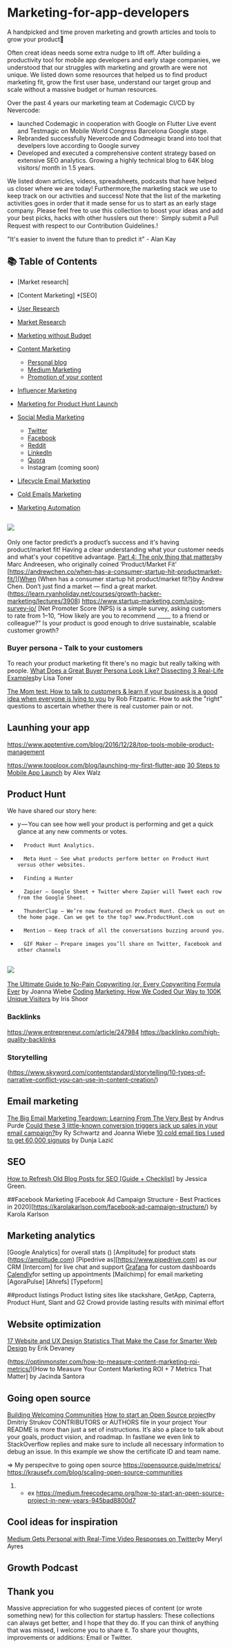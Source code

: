 # Marketing-for-app-developers

A handpicked and time proven marketing and growth articles and tools to grow your product🚀


Often creat ideas needs some extra nudge to lift off. 
After building a productivity tool for mobile app developers and early stage companies, we understood that our struggles with marketing and growth are were not unique. We listed down some resources that helped us to find product marketing fit, grow the first user base, understand our target group and scale without a massive budget or human resources. 

Over the past 4 years our marketing team at Codemagic CI/CD by Nevercode:
- launched Codemagic in cooperation with Google on Flutter Live event and Testmagic on Mobile World Congress Barcelona Google stage.
- Rebranded successfully Nevercode and Codmeagic brand into tool that develpers love according to Google survey
- Developed and executed a comprehensive content strategy based on extensive SEO analytics. Growing a highly technical blog to 64K blog visitors/ month in 1.5 years.

We listed down articles, videos, spreadsheets, podcasts that have helped us closer where we are today! Furthermore,the marketing stack we use to keep track on our activities and success! Note that the list of the marketing activities goes in order that it made sense for us to start as an early stage company. 
Please feel free to use this collection to boost your ideas and add your best picks, hacks with other husslers out there✨ Simply submit a Pull Request with respect to our Contribution Guidelines.! 

"It's easier to invent the future than to predict it" - Alan Kay

## 📚 Table of Contents

* [Market research]
* [Content Marketing]
  *[SEO]



* [User Research](https://github.com/LisaDziuba/Marketing-for-Engineers/blob/master/README.md#-user-research)
* [Market Research](https://github.com/LisaDziuba/Marketing-for-Engineers/blob/master/README.md#mag_right-market-research)
* [Marketing without Budget](https://github.com/LisaDziuba/Marketing-for-Engineers#triumph-marketing-without-budget)
* [Content Marketing](https://github.com/LisaDziuba/Marketing-for-Engineers#-content-marketing)
  * [Personal blog](https://github.com/LisaDziuba/Marketing-for-Engineers#sunglasses-personal-blog)
  * [Medium Marketing](https://github.com/LisaDziuba/Marketing-for-Engineers#green_book-medium-marketing)
  * [Promotion of your content](https://github.com/LisaDziuba/Marketing-for-Engineers#mega-promotion-of-your-content)
* [Influencer Marketing](https://github.com/LisaDziuba/Marketing-for-Engineers#influencer-marketing)
* [Marketing for Product Hunt Launch](https://github.com/LisaDziuba/Marketing-for-Engineers#cat-marketing-for-product-hunt-launch)
* [Social Media Marketing](https://github.com/LisaDziuba/Marketing-for-Engineers#-social-media-marketing)
  * [Twitter](https://github.com/LisaDziuba/Marketing-for-Engineers#-twitter)
  * [Facebook](https://github.com/LisaDziuba/Marketing-for-Engineers#facebook)
  * [Reddit](https://github.com/LisaDziuba/Marketing-for-Engineers#reddit)
  * [LinkedIn](https://github.com/LisaDziuba/Marketing-for-Engineers#-linkedin)
  * [Quora](https://github.com/LisaDziuba/Marketing-for-Engineers#quora)
  * Instagram (coming soon)
* [Lifecycle Email Marketing](https://github.com/LisaDziuba/Marketing-for-Engineers#love_letter-lifecycle-email-marketing)  
* [Cold Emails Marketing](https://github.com/LisaDziuba/Marketing-for-Engineers#fearful-cold-email-marketing)
* [Marketing Automation](https://github.com/LisaDziuba/Marketing-for-Engineers/blob/master/README.md#-marketing-automation)



## ![](https://img.shields.io/badge/<>-Market_research-informational?style=flat&logo=<LOGO_NAME>&logoColor=white&color=2bbc8a)

Only one factor predict’s a product’s success and it's having product/market fit! Having a clear understanding what your customer needs and what's your copetitive advantage. 
[Part 4: The only thing that matters](https://pmarchive.com/guide_to_startups_part4.html/)by Marc Andreesen, who originally coined ‘Product/Market Fit’
[https://andrewchen.co/when-has-a-consumer-startup-hit-productmarket-fit/](When (When has a consumer startup hit product/market fit?)by Andrew Chen. Don’t just find a market — find a great market.
(https://learn.ryanholiday.net/courses/growth-hacker-marketing/lectures/3908)
https://www.startup-marketing.com/using-survey-io/ [Net Promoter Score (NPS) is a simple survey, asking customers to rate from 1–10, “How likely are you to recommend _____ to a friend or colleague?” Is your product is good enough to drive sustainable, scalable customer growth? 

### Buyer persona - Talk to your customers
To reach your product marketing fit there's no magic but really talking with people. 
[What Does a Great Buyer Persona Look Like? Dissecting 3 Real-Life Examples](https://blog.hubspot.com/marketing/buyer-persona-examples)by Lisa Toner


[The Mom test: How to talk to customers & learn if your business is a good idea when everyone is lying to you](http://manuelohan.com/wp-content/uploads/2017/05/The-Mom-Test-en.pdf) by Rob Fitzpatric. How to ask the "right" questions to ascertain whether there is real customer pain or not. 


## Launhing your app

https://www.apptentive.com/blog/2016/12/28/top-tools-mobile-product-management

https://www.tooploox.com/blog/launching-my-first-flutter-app 
[30 Steps to Mobile App Launch](https://www.apptentive.com/blog/2016/05/17/30-steps-to-mobile-app-launch/) by Alex Walz


## Product Hunt
We have shared our story here: 
* y — You can see how well your product is performing and get a quick glance at any new comments or votes.
* 		Product Hunt Analytics.
* 		Meta Hunt — See what products perform better on Product Hunt versus other websites.
* 		Finding a Hunter
* 		Zapier — Google Sheet + Twitter where Zapier will Tweet each row from the Google Sheet.
* 		ThunderClap — We’re now featured on Product Hunt. Check us out on the home page. Can we get to the top? www.ProductHunt.com
* 		Mention — Keep track of all the conversations buzzing around you.
* 		GIF Maker — Prepare images you’ll share on Twitter, Facebook and other channels

## ![](https://img.shields.io/badge/<>-Content_Marketing-informational?style=flat&logo=<LOGO_NAME>&logoColor=white&color=2bbc8a)


[The Ultimate Guide to No-Pain Copywriting (or, Every Copywriting Formula Ever](https://copyhackers.com/2015/10/copywriting-formula/#PAS) by Joanna Wiebe
[Coding Marketing: How We Coded Our Way to 100K Unique Visitors](http://blog.oribi.io/coding-marketing-how-we-coded-our-way-to-100k-unique-visitors/) by Iris Shoor

### Backlinks

https://www.entrepreneur.com/article/247984
https://backlinko.com/high-quality-backlinks 

### Storytelling

(https://www.skyword.com/contentstandard/storytelling/10-types-of-narrative-conflict-you-can-use-in-content-creation/)

## Email marketing

[The Big Email Marketing Teardown: Learning From The Very Best](https://outfunnel.com/the-big-email-marketing-teardown/?utm_source=linkedin&utm_medium=social&utm_campaign=Andrus) by Andrus Purde
[Could these 3 little-known conversion triggers jack up sales in your email campaign?](https://copyhackers.com/2017/08/conversion-triggers-email-campaign/)by Ry Schwartz and Joanna Wiebe
[10 cold email tips I used to get 60,000 signups](https://medium.com/marketing-and-entrepreneurship/10-cold-email-tips-i-used-to-get-60-000-app-signups-dd928d86ca21) by Dunja Lazić

## SEO
[How to Refresh Old Blog Posts for SEO [Guide + Checklist]](https://jessicagreene.marketing/blog/how-to-refresh-old-blog-posts/) by Jessica Green.

##Facebook Marketing
[Facebook Ad Campaign Structure - Best Practices in 2020][https://karolakarlson.com/facebook-ad-campaign-structure/) by Karola Karlson

## Marketing analytics
[Google Analytics] for overall stats ()
[Amplitude] for product stats (https://amplitude.com)
[Pipedrive as][https://www.pipedrive.com] as our CRM
[Intercom] for live chat and support
[Grafana]() for custom dashboards
[Calendly]()for setting up appointments
[Mailchimp] for email marketing
[AgoraPulse]
[Ahrefs]
[Typeform]

##product listings
Product listing sites like stackshare, GetApp, Capterra, Product Hunt, Slant and G2 Crowd provide lasting results with minimal effort

## Website optimization 
[17 Website and UX Design Statistics That Make the Case for Smarter Web Design](https://blog.hubspot.com/marketing/compelling-stats-website-design-optimization-list) by Erik Devaney



(https://optinmonster.com/how-to-measure-content-marketing-roi-metrics/)[How to Measure Your Content Marketing ROI + 7 Metrics That Matter] by Jacinda Santora
## Going open source

[Building Welcoming Communities](https://opensource.guide/building-community/)
[How to start an Open Source project](https://medium.freecodecamp.org/how-to-start-an-open-source-project-in-new-years-945bad8800d7)by Dmitriy Strukov
CONTRIBUTORS or AUTHORS file in your project
Your README is more than just a set of instructions. It’s also a place to talk about your goals, product vision, and roadmap. 
In fastlane we even link to StackOverflow replies and make sure to include all necessary information to debug an issue. In this example we show the certificate ID and team name.

=> My perspecitve to going open source
https://opensource.guide/metrics/
https://krausefx.com/blog/scaling-open-source-communities
1. - ex https://medium.freecodecamp.org/how-to-start-an-open-source-project-in-new-years-945bad8800d7 
## Cool ideas for inspiration
[Medium Gets Personal with Real-Time Video Responses on Twitter](https://wistia.com/learn/marketing/medium-twitter-video)by Meryl Ayres

## Growth Podcast

## Thank you
Massive appreciation for who suggested pieces of content (or wrote something new) for this collection for startup hasslers:
These collections can always get better, and I hope that they do. If you can think of anything that was missed, I welcome you to share it.
To share your thoughts, improvements or additions: Email or Twitter.

